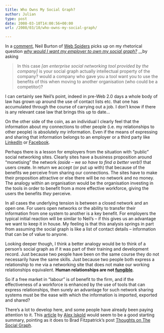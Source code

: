 ```yaml
---
title: Who Owns My Social Graph?
author: Julian
type: post
date: 2008-03-10T14:00:56+00:00
url: /2008/03/10/who-owns-my-social-graph/

---
```

In a [comment][1], Neil Burton of <a href="http://enterprise.snockles.com/" rel="external nofollow">Web Spiders</a> picks up on my rhetorical question [_why would I want my employer to own my social graph?_][2] __by asking

<blockquote cite="https://www.synesthesia.co.uk/blog/archives/2008/03/05/web-20-and-beyond-social-is-good-for-business/#comment-221143">
  <p>
    In this case <em>[an enterprise social networking tool provided by the company]</em> is your social graph actually intellectual property of the company? would a company who gave you a tool want you to use the benefits of this when moving to another organisation (who could be a competitor)?
  </p>
</blockquote>

I can certainly see Neil’s point, indeed in pre-Web 2.0 days a whole body of law has grown up around the use of contact lists etc. that one has accumulated through the course of carrying out a job. I don’t know if there is any relevant case law that brings this up to date…

On the other side of the coin, as an individual I clearly feel that the information about my connections to other people (i.e. my relationships to other people) is absolutely _my_ information. Even if the means of expressing and sharing that information belongs to an employer or a third party like [LinkedIn][3] or [Facebook][4].

Perhaps there is a lesson for employers from the situation with “public” social networking sites. Clearly sites have a business proposition around “monetising” the network _(aside – we so have to find a better verb!)_ that users create. In return we accept (or put up with) that because of the benefits we perceive from sharing our connections. The sites have to make their proposition attractive or else there will be no network and no money. The analogy within an organisation would be the organisation investing in the tools in order to benefit from a more effective workforce, giving the users the benefits _they_ perceive.

In all cases the underlying tension is between a closed network and an open one. For users open networks or the ability to transfer their information from one system to another is a key benefit. For employers the typical initial reaction will be similar to Neil’s – if this gives us an advantage we want to keep it in house. My feeling is that this analysis springs in part from assuming the social graph is like a list of contact details – information that can be of value to anyone.

Looking deeper though, I think a better analogy would be to think of a person’s social graph as if it was part of their training and development record. Just because two people have been on the same course they do not necessarily have the same skills. Just because two people both express a relationship to me via a networking site that does not make our working relationships equivalent. **Human relationships are not [fungible][5]**.

So if a free market in “labour” is of benefit to the firm, and if the effectiveness of a workforce is enhanced by the use of tools that can express relationships, then surely an advantage for such network sharing systems must be the ease with which the information is imported, exported and shared?

There’s a lot to develop here, and some people have already been paying attention to it. This [article][6] by [Alex Iskold][7] would seem to be a good starting summary, pointing as it does to Brad Fitzpatrick’s post [Thoughts on The Social Graph][8].

 [1]: https://www.synesthesia.co.uk/blog/archives/2008/03/05/web-20-and-beyond-social-is-good-for-business/#comment-221143
 [2]: https://www.synesthesia.co.uk/blog/archives/2008/03/05/web-20-and-beyond-social-is-good-for-business/
 [3]: http://www.linkedin.com/in/julianelve
 [4]: http://www.facebook.com/profile.php?id=524112789
 [5]: http://en.wikipedia.org/wiki/Fungibility
 [6]: http://www.readwriteweb.com/archives/social_graph_concepts_and_issues.php
 [7]: http://www.readwriteweb.com/about_alex.php
 [8]: http://bradfitz.com/social-graph-problem/